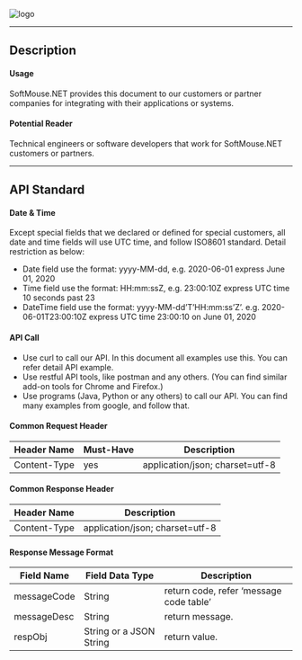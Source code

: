 ![logo](https://softmouse.net/images/softmouse-colony-management-software-and-database-logo-0003.png)

--------------------------------------     
## Description

#### Usage
SoftMouse.NET provides this document to our customers or partner companies for integrating with their applications or systems.

#### Potential Reader
Technical engineers or software developers that work for SoftMouse.NET customers or partners.

-------------------------------------- 
## API Standard

#### Date & Time
Except special fields that we declared or defined for special customers, all date and time fields will use UTC time, and follow ISO8601 standard. Detail restriction as below:
* Date field use the format: yyyy-MM-dd, e.g. 2020-06-01 express June 01, 2020
* Time field use the format: HH:mm:ssZ, e.g. 23:00:10Z express UTC time 10 seconds past 23
* DateTime field use the format: yyyy-MM-dd’T’HH:mm:ss’Z’. e.g. 2020-06-01T23:00:10Z express UTC time 23:00:10 on June 01, 2020

#### API Call
* Use curl to call our API. In this document all examples use this. You can refer detail API example.
* Use restful API tools, like postman and any others. (You can find similar add-on tools for Chrome and Firefox.)
* Use programs (Java, Python or any others) to call our API. You can find many examples from google, and follow that.

#### Common Request Header
|  Header Name   | Must-Have  | Description  |
|  ----  | ----  | ----  |
|  Content-Type  |    yes     |application/json; charset=utf-8  |


#### Common Response Header
|  Header Name   |  Description  |
|  ----  | ----  | 
|  Content-Type  |    application/json; charset=utf-8















#### Response Message Format
|  Field Name   | Field Data Type  | Description  |
|  ----  | ----  | ----  |
|  messageCode  |    String     |return code, refer ‘message code table’  |
|  messageDesc  |    String     |return message.|
|  respObj      | String or a JSON String|return value.







